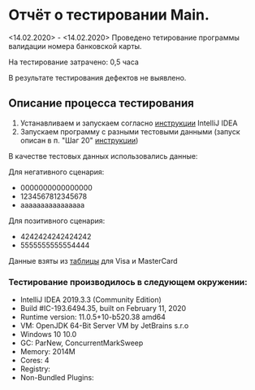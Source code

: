 # Отчёт о тестировании Main.

<14.02.2020> - <14.02.2020> Проведено тетирование программы валидации номера банковской карты.

На тестирование затрачено: 0,5 часа

В результате тестирования дефектов не выявлено.

## Описание процесса тестирования

1. Устанавливаем и запускаем согласно [инструкции](https://github.com/netology-code/javaqa-homeworks/blob/master/intro/idea.md) IntelliJ IDEA
1. Запускаем программу с разными тестовыми данными (запуск описан в п. "Шаг 20" [инструкции](https://github.com/netology-code/javaqa-homeworks/blob/master/intro/idea.md))

В качестве тестовых данных использовались данные:

Для негативного сценария:

* 0000000000000000
* 1234567812345678
* аааааааааааааааа


Для позитивного сценария:

* 4242424242424242
* 5555555555554444

Данные взяты из [таблицы](https://developer.rbk.money/docs/payments/refs/testcards/#_1) для Visa и MasterCard

### Тестирование производилось в следующем окружении:
* IntelliJ IDEA 2019.3.3 (Community Edition)
* Build #IC-193.6494.35, built on February 11, 2020
* Runtime version: 11.0.5+10-b520.38 amd64
* VM: OpenJDK 64-Bit Server VM by JetBrains s.r.o
* Windows 10 10.0
* GC: ParNew, ConcurrentMarkSweep
* Memory: 2014M
* Cores: 4
* Registry: 
* Non-Bundled Plugins: 